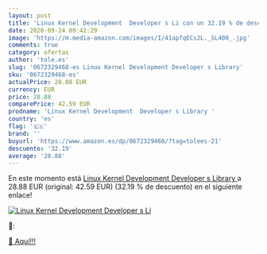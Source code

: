 ```yaml
---
layout: post
title: 'Linux Kernel Development  Developer s Li con un 32.19 % de descuento'
date: 2020-09-24 09:42:29
image: 'https://m.media-amazon.com/images/I/41apfqECs2L._SL400_.jpg'
comments: true
category: ofertas
author: 'tole.es'
slug: '0672329468-es Linux Kernel Development Developer s Library'
sku: '0672329468-es'
actualPrice: 28.88 EUR
currency: EUR
price: 28.88
comparePrice: 42.59 EUR
prodname: 'Linux Kernel Development  Developer s Library '
country: 'es'
flag: '🇪🇸'
brand: ''
buyurl: 'https://www.amazon.es/dp/0672329468/?tag=tolees-21'
descuento: '32.19'
average: '28.88'
---
```


En este momento está [Linux Kernel Development  Developer s Library ](https://www.amazon.es/dp/0672329468/?tag=tolees-21) a 28.88 EUR (original: 42.59 EUR) (32.19 %  de descuento) en el siguiente enlace!

[![Linux Kernel Development  Developer s Li](https://m.media-amazon.com/images/I/41apfqECs2L._SL400_.jpg)](https://www.amazon.es/dp/0672329468/?tag=tolees-21)

🔎:


[🛒 Aquí!!!](https://www.amazon.es/dp/0672329468/?tag=tolees-21)
